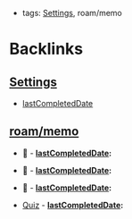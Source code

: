 - tags: [Settings](<Settings.md>), roam/memo

# Backlinks
## [Settings](<Settings.md>)
- [lastCompletedDate](<lastCompletedDate.md>)

## [roam/memo](<roam/memo.md>)
- 🧠
        - **[lastCompletedDate](<lastCompletedDate.md>):**

- 🧠
        - **[lastCompletedDate](<lastCompletedDate.md>):**

- 🧠
        - **[lastCompletedDate](<lastCompletedDate.md>):**

- [Quiz](<Quiz.md>)
        - **[lastCompletedDate](<lastCompletedDate.md>):**

